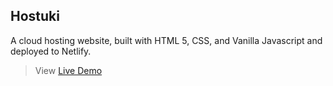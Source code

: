 ## Hostuki ##

A cloud hosting website, built with HTML 5, CSS, and Vanilla Javascript and deployed to Netlify.

> View  [Live Demo](images/comingSoon.jpg "Hostuki")